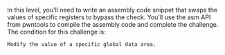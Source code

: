 In this level, you'll need to write an assembly code snippet that swaps the values of specific registers to bypass the check. You'll use the asm API from pwntools to compile the assembly code and complete the challenge. The condition for this challenge is:

```
Modify the value of a specific global data area.
```
